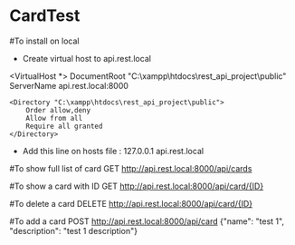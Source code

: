 # CardTest

#To install on local 
- Create virtual host to api.rest.local

<VirtualHost *>
    DocumentRoot "C:\xampp\htdocs\rest_api_project\public"
    ServerName api.rest.local:8000
    
    <Directory "C:\xampp\htdocs\rest_api_project\public">
        Order allow,deny
        Allow from all
        Require all granted
    </Directory>
</VirtualHost>

- Add this line on hosts file : 127.0.0.1 api.rest.local

#To show full list of card
GET http://api.rest.local:8000/api/cards

#To show a card with ID
GET http://api.rest.local:8000/api/card/{ID}

#To delete a card
DELETE http://api.rest.local:8000/api/card/{ID}

#To add a card
POST http://api.rest.local:8000/api/card
{"name": "test 1", "description": "test 1 description"}
